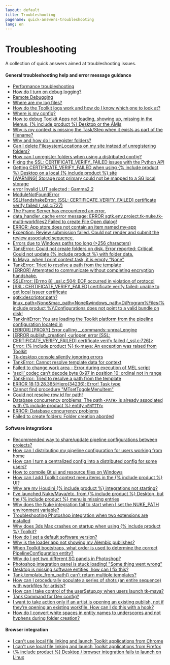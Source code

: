 ```yaml
---
layout: default
title: Troubleshooting
pagename: quick-answers-troubleshooting
lang: en
---
```


Troubleshooting
===

A collection of quick answers aimed at troubleshooting issues.

#### General troubleshooting help and error message guidance

- [Performance troubleshooting](./troubleshooting/performance-troubleshooting.md)
- [How do I turn on debug logging?](./troubleshooting/turn-debug-logging-on.md)
- [Remote Debugging](https://community.shotgridsoftware.com/t/remote-debugging/3869)
- [Where are my log files?](./troubleshooting/where-are-my-log-files.md)
- [How do the Toolkit logs work and how do I know which one to look at?](https://community.shotgridsoftware.com/t/how-do-the-toolkit-logs-work-and-how-do-i-know-which-one-to-look-at/6721)
- [Where is my config?](https://community.shotgridsoftware.com/t/ive-asked-a-client-for-their-config-but-they-dont-know-where-it-is/6729)
- [How to debug Toolkit Apps not loading, showing up, missing in the Menus, {% include product %} Desktop or the AMIs](https://community.shotgridsoftware.com/t/how-to-debug-toolkit-apps-not-loading-showing-up-missing-in-the-menus-shotgun-desktop-or-the-amis/6739)
- [Why is my context is missing the Task/Step when it exists as part of the filename?](./troubleshooting/context-missing-task-step.md)
- [Why and how do I unregister folders?](https://community.shotgridsoftware.com/t/toolkit-episode-sequence-shot-task/4604)
- [Can I delete FilesystemLocations on my site instead of unregistering folders?](https://community.shotgridsoftware.com/t/unregistering-folders-in-tank-vs-moving-file-system-locations-to-trash/536)
- [How can I unregister folders when using a distributed config?](https://community.shotgridsoftware.com/t/how-can-i-unregister-folders-when-using-a-distributed-config)
- [Fixing the SSL: CERTIFICATE_VERIFY_FAILED issues with the Python API](./troubleshooting/fix-ssl-certificate-verify-failed.md)
- [Getting CERTIFICATE_VERIFY_FAILED when using {% include product %} Desktop on a local {% include product %} site](https://community.shotgridsoftware.com/t/getting-certificate-verify-failed-when-using-shotgun-desktop-on-a-local-shotgun-site/10466)
- [ [WARNING] Storage root primary could not be mapped to a SG local storage](https://community.shotgridsoftware.com/t/use-google-drive-as-primary-storage/11185)
- [error Invalid LUT selected : Gamma2.2](https://community.shotgridsoftware.com/t/what-to-do-when-publish-from-aces-nuke-script-fails-with-error-invalid-lut-selected-gamma2-2)
- [ModuleNotFoundError](https://community.shotgridsoftware.com/t/bootstrap-sgtk-modulenotfounderror/11708)
- [SSLHandshakeError: [SSL: CERTIFICATE_VERIFY_FAILED] certificate verify failed (_ssl.c:727)](https://community.shotgridsoftware.com/t/using-shotgun-desktop-behind-an-firewall-with-ssl-introspection/11434)
- [The Frame Server has encountered an error.](https://community.shotgridsoftware.com/t/the-frame-server-has-encountered-an-error/11192)
- [data_handler_cache error message: ERROR sgtk.env.project.tk-nuke.tk-multi-workfiles2 Failed to create File Open dialog!](https://community.shotgridsoftware.com/t/data-handler-cache-error/10955)
- [ERROR: App store does not contain an item named my-app](https://community.shotgridsoftware.com/t/tank-validate-errors-on-custom-apps/10674)
- [Exception: Review submission failed. Could not render and submit the review associated sequence.](https://community.shotgridsoftware.com/t/nuke-submit-for-review-py/10026)
- [Errors due to Windows paths too long (>256 characters)](https://community.shotgridsoftware.com/t/errors-due-to-windows-paths-too-long-256-characters/10101)
- [TankError: Could not create folders on disk. Error reported: Critical! Could not update {% include product %} with folder data.](https://community.shotgridsoftware.com/t/adding-an-operating-system-for-existing-project/10129)
- [In Maya, when I print context.task, it is empty “None”](https://community.shotgridsoftware.com/t/context-task-none/3705)
- [TankError: Tried to resolve a path from the template](https://community.shotgridsoftware.com/t/unable-to-save-file-in-a-specific-task/9686)
- [[ERROR] Attempted to communicate without completing encryption handshake.](https://community.shotgridsoftware.com/t/shotgun-desktop-browser-integration/3574)
- [SSLError: [Errno 8] _ssl.c:504: EOF occurred in violation of protocol](https://community.shotgridsoftware.com/t/sslerror-in-nuke-10-5/9299)
- [[SSL: CERTIFICATE_VERIFY_FAILED] certificate verify failed: unable to get local issuer certificate](https://community.shotgridsoftware.com/t/certificate-verify-failed-error-on-windows/8860)
- [sgtk:descriptor:path?linux_path=None&mac_path=None&windows_path=D\Program%Files\{% include product %}\Configurations does not point to a valid bundle on disk!](https://community.shotgridsoftware.com/t/first-time-setting-up-shotgun-and-i-have-this-error/9384)
- [TankInitError: You are loading the Toolkit platform from the pipeline configuration located in](https://community.shotgridsoftware.com/t/tankiniterror-loading-toolkit-platform-from-a-different-project/9342)
- [[ERROR] [PROXY] Error calling __commands::unreal_engine](https://community.shotgridsoftware.com/t/error-launching-ue4-from-shotgun/8938)
- [[ERROR publish_creation] <urlopen error [SSL: CERTIFICATE_VERIFY_FAILED] certificate verify failed (_ssl.c:726)>](https://community.shotgridsoftware.com/t/ssl-certificate-error-on-sgtk-util-regiter-publish/3291)
- [Error: {% include product %} tk-maya: An exception was raised from Toolkit](https://community.shotgridsoftware.com/t/custom-app-args/8893)
- [Tk-desktop console silently ignoring errors](https://community.shotgridsoftware.com/t/tk-desktop-console-silently-ignoring-errors/8570)
- [TankError: Cannot resolve template data for context](https://community.shotgridsoftware.com/t/tank-folder-creation/8674)
- [Failed to change work area - Error during execution of MEL script](https://community.shotgridsoftware.com/t/new-file-maya-action-error/8225)
- [‘ascii’ codec can’t decode byte 0x97 in position 10: ordinal not in range](https://community.shotgridsoftware.com/t/ascii-problem/7688)
- [TankError: Tried to resolve a path from the template](https://community.shotgridsoftware.com/t/error-when-resolving-path-from-template-at-new-file-open-missing-fields/6468)
- [ERROR 18:13:28.365:Hiero(34236): Error! Task type](https://community.shotgridsoftware.com/t/cant-get-shotgun-toolkit-to-work-with-nuke-studio-config-default2/4586)
- [Cannot find procedure "MTsetToggleMenuItem"](https://community.shotgridsoftware.com/t/tk-maya-cannot-find-procedure-mtsettogglemenuitem/4629)
- [Could not resolve row id for path!](https://community.shotgridsoftware.com/t/how-to-troubleshoot-folder-creation-errors/3578)
- [Database concurrency problems: The path `<PATH>` is already associated with {% include product %} entity `<ENTITY>`](https://community.shotgridsoftware.com/t/how-to-troubleshoot-folder-creation-errors/3578)
- [ERROR: Database concurrency problems](https://community.shotgridsoftware.com/t/how-to-troubleshoot-folder-creation-errors/3578/2)
- [Failed to create folders: Folder creation aborded](https://community.shotgridsoftware.com/t/error-in-toolkit-after-renaming-asset/4108)

#### Software integrations
- [Recommended way to share/update pipeline configurations between projects?](https://community.shotgridsoftware.com/t/recommended-way-to-share-update-pipeline-configurations-between-projects/5609)
- [How can I distributing my pipeline configuration for users working from home](https://community.shotgridsoftware.com/t/distributing-your-pipeline-configuration-to-users-working-from-home/7910)
- [How can I turn a centralized config into a distributed config for some users?](https://community.shotgridsoftware.com/t/turning-a-centralized-config-into-a-distributed-config-for-some-users/7744)
- [How to compile Qt ui and resource files on Windows](https://community.shotgridsoftware.com/t/how-to-compile-qt-ui-and-resource-files-on-windows/7099)
- [How can I add Toolkit context menu items in the {% include product %} UI?](https://community.shotgridsoftware.com/t/toolkit-context-menu-items/8426)
- [Why are my Houdini {% include product %} integrations not starting?](./troubleshooting/houdini-integrations-not-starting.md)
- [I've launched Nuke/Maya/etc. from {% include product %} Desktop, but the {% include product %} menu is missing entries](./troubleshooting/menu-entries-missing-in-launched-dcc.md)
- [Why does the Nuke integration fail to start when I set the NUKE_PATH environment variable?](./troubleshooting/nuke-path-environment-variable.md)
- [Troubleshooting Photoshop integration when two extensions are installed](./troubleshooting/two-photoshop-shotgun-extensions.md)
- [Why does 3ds Max crashes on startup when using {% include product %} Toolkit?](./troubleshooting/3dsmax-crashes-on-startup.md)
- [How do I set a default software version?](https://community.shotgridsoftware.com/t/setting-a-default-software-version/1116)
- [Why is the loader app not showing my Alembic publishes?](https://community.shotgridsoftware.com/t/why-is-the-loader-app-not-showing-my-alembic-publishes/906)
- [When Toolkit bootstraps, what order is used to determine the correct PipelineConfiguration entity?](https://community.shotgridsoftware.com/t/when-toolkit-bootstraps-what-order-is-used-to-determine-the-correct-pipelineconfiguration-entity/7400)
- [Why do I get two different SG panels in Photoshop?](https://community.shotgridsoftware.com/t/why-do-i-get-two-different-sg-panels-in-photoshop/6976)
- [Photoshop integration panel is stuck loading! "Some thing went wrong"](https://community.shotgridsoftware.com/t/photoshop-integration-panel-is-stuck-loading-some-thing-went-wrong/6977)
- [Desktop is missing software entities, how can I fix this?](https://community.shotgridsoftware.com/t/shotgun-deskop-missing-software-entities-help/858)
- [Tank.template_from_path() can't return multiple templates?](https://community.shotgridsoftware.com/t/tank-template-from-path-cant-return-multiple-templates/614)
- [How can I procedurally populate a series of shots (an entire sequence) with workfiles for artists?](https://community.shotgridsoftware.com/t/create-first-maya-workfile/3029)
- [How can I take control of the userSetup.py when users launch tk-maya?](https://community.shotgridsoftware.com/t/maya-usersetup-py/3993)
- [Tank Command for Dev config?](https://community.shotgridsoftware.com/t/tank-command-for-dev-config/3373)
- [I want to take action only if an artist is opening an existing publish, not if they’re opening an existing workfile. How can I do this with a hook?](https://community.shotgridsoftware.com/t/open-from-publish-in-tk-multi-workfiles2-scene-operation-hooks/352)
- [How do I convert white spaces in entity names to underscores and not hyphens during folder creation?](https://community.shotgridsoftware.com/t/how-do-i-convert-white-spaces-in-entity-names-to-underscores-and-not-hyphens-during-folder-creation/48)

#### Browser integration
- [I can't use local file linking and launch Toolkit applications from Chrome](./troubleshooting/cant-use-file-linking-toolkit-app-chrome.md)
- [I can't use local file linking and launch Toolkit applications from Firefox](./troubleshooting/cant-use-file-linking-toolkit-app-firefox.md)
- [{% include product %} Desktop / browser integration fails to launch on Linux](./troubleshooting/browser-integration-fails-linux.md)
